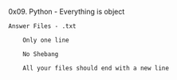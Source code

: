 

0x09. Python - Everything is object

	
	Answer Files - .txt

		Only one line

		No Shebang

		All your files should end with a new line


